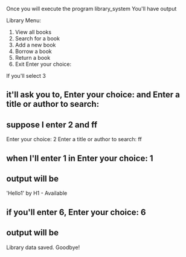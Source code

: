 Once you will execute the program library_system
You'll have output

Library Menu:

1. View all books
2. Search for a book
3. Add a new book
4. Borrow a book
5. Return a book
6. Exit
   Enter your choice:

If you'll select 3

## it'll ask you to, Enter your choice: and Enter a title or author to search:

## suppose I enter 2 and ff

Enter your choice: 2
Enter a title or author to search: ff

## when I'll enter 1 in Enter your choice: 1

## output will be

'Hello1' by H1 - Available

## if you'll enter 6, Enter your choice: 6

## output will be

Library data saved. Goodbye!
